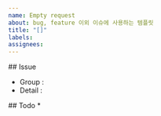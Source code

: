 ```yaml
---
name: Empty request
about: bug, feature 이외 이슈에 사용하는 템플릿
title: "[]"
labels: 
assignees: 
---
```


## Issue

* Group :
* Detail : 

## Todo
* 
